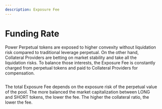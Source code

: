 ```yaml
---
description: Exposure Fee
---
```


# Funding Rate

Power Perpetual tokens are exposed to higher convexity without liquidation risk compared to traditional leverage perpetual. On the other hand, Collateral Providers are betting on market stability and take all the liquidation risks. To balance those interests, the Exposure Fee is constantly charged from perpetual tokens and paid to Collateral Providers for compensation.

<figure><img src="https://lh6.googleusercontent.com/CIzncBxyq3sVD2BBBBYd2nLyukXkSJGD0fs4eqlF1wrEoMa4-pzqnJ3xxZIANoHKgvup3P7Z0R6Kwk5JnT4Lyk5YbV1TCWEeB53SvP3YLuYfccTpyuuxQMZvpNCo3QFzbcmippmXm_woXH1Ly9hvYk1JBA5pgdNQBc-3P7eWjt-fb4m-yXdypvU4QfOdcQ" alt=""><figcaption></figcaption></figure>

The total Exposure Fee depends on the exposure risk of the perpetual value of the pool. The more balanced the market capitalization between LONG and SHORT tokens, the lower the fee. The higher the collateral ratio, the lower the fee.

<figure><img src="https://lh5.googleusercontent.com/VIoANqSFkzO5bfUFrFGTJ_HFqGzzZiCkhLNT8j5bdwaZoVBDEdAC5H_eLroVdVMIeUaOHYpSvgdwgZGmcCgCVmtOasczo579F3czyfaXK2GPYZJhWYoLTzWl6AurxIi4U3OOqV125bl_yUeNRkMOsL-5Tnkt7N4ZEkwNUXPjwG5NWyy6tze_4mdcrsHE1A" alt=""><figcaption></figcaption></figure>
